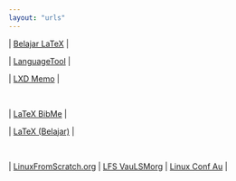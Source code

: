 ```yaml
---
layout: "urls"
---
```


| [Belajar LaTeX](https://github.com/Belajar-Latex/) |

| [LanguageTool](https://languagetoolplus.com/) |

| [LXD Memo](https://rahmatm.samik-ibrahim.vlsm.org/2017/08/lxd-memo.html) |

<br>

| [LaTeX BibMe](https://www.bibme.org/) |

| [LaTeX (Belajar)](https://github.com/Belajar-Latex) |

<br>

| [LinuxFromScratch.org](http://www.linuxfromscratch.org/) | [LFS VauLSMorg](http://lfs.vlsm.org/) | [Linux Conf Au](https://www.youtube.com/c/linuxconfau) |

